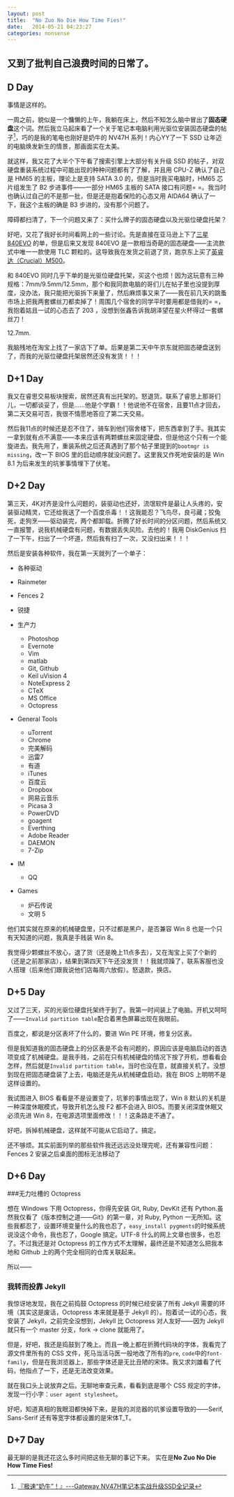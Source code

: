```yaml
---
layout: post
title:  "No Zuo No Die How Time Fies!"
date:   2014-05-21 04:23:27 
categories: nonsense
---
```


又到了批判自己浪费时间的日常了。
---

## D Day
事情是这样的。

一周之前，貌似是一个慵懒的上午，我躺在床上，然后不知怎么脑中冒出了**固态硬盘**这个词。然后我立马起床看了一个关于笔记本电脑利用光驱位安装固态硬盘的帖子[^1]，巧的是我的笔电也刚好是奶牛的 NV47H 系列！内心YY了一下 SSD 让年迈的电脑焕发新生的情景，那画面实在太美。

就这样，我又花了大半个下午看了搜索引擎上大部分有关升级 SSD 的帖子，对双硬盘重装系统过程中可能出现的种种问题都有了了解，并且用 CPU-Z 确认了自己是 HM65 的主板，理论上是支持 SATA 3.0 的，但是当时我买电脑时，HM65 芯片组发生了 B2 步进事件——一部分 HM65 主板的 SATA 接口有问题= =。我当时也确认过自己的不是那一批，但是还是抱着保险的心态又用 AIDA64 确认了一下，我这个主板的确是 B3 步进的，没有那个问题了。

障碍都扫清了，下一个问题又来了：买什么牌子的固态硬盘以及光驱位硬盘托架？

好吧，又花了我好长时间看网上的一些讨论。先是直接在亚马逊上下了[三星 840EVO][1] 的单，但是后来又发现 840EVO 是一款相当奇葩的固态硬盘——主流款式中唯一一款使用 TLC 颗粒的。这导致我在发货之前退了货，跑京东上买了[英睿达（Crucial）M500][2]。

和 840EVO 同时几乎下单的是光驱位硬盘托架，买这个也烦！因为这玩意有三种规格：7mm/9.5mm/12.5mm，那个和我同款电脑的哥们儿在帖子里也没提到厚度，没办法，我只能把光驱拆下来量了，然后麻烦事又来了——我在前几天的跳蚤市场上把我两套螺丝刀都卖掉了！周围几个宿舍的同学平时要用都是借我的= =，我抱着姑且一试的心态去了 203 ，没想到张鑫告诉我胡泽望在星火杯得过一套螺丝刀！

12.7mm.

我脑残地在淘宝上找了一家店下了单。后果是第二天中午京东就把固态硬盘送到了，而我的光驱位硬盘托架居然还没有发货！！！

## D+1 Day

我又在睿思交易板块搜索，居然还真有出托架的。怒退货。联系了睿思上那哥们儿，一切都谈妥了，但是……他是个学霸！！他说他不在宿舍，且要11点才回去，第二天交易可否，我很不情愿地答应了第二天交易。

然后我11点的时候还是忍不住了，骑车到他们宿舍楼下，把东西拿到了手。我其实一拿到就有点不满意——本来应该有两颗螺丝来固定硬盘，但是他这个只有一个能旋进去。我先用了，重装系统之后还真遇到了那个帖子里提到的`bootmgr is missing`，改一下 BIOS 里的启动顺序就没问题了。这里我又作死地安装的是 Win 8.1 为后来发生的坑爹事情埋下了伏笔。

## D+2 Day

第三天，4K对齐是没什么问题的，装驱动也还好，流氓软件是最让人头疼的，安装驱动精灵，它还给我送了一个百度杀毒！！这我能忍？飞鸟尽，良弓藏；狡兔死，走狗烹——驱动装完，两个都卸载。折腾了好长时间的分区问题，然后系统又一直报警，说我机械硬盘有问题，有数据丢失风险。去他的！我用 DiskGenius 扫了一下午，扫出了一个坏道，然后我有扫了一次，又没扫出来！！！

然后是安装各种软件，我在第一天就列了一个单子：

- 各种驱动
- Rainmeter
- Fences 2
- 锐捷
- 生产力
	- Photoshop
	- Evernote
	- Vim
	- matlab
	- Git, Github
	- Keil uVision 4
	- NoteExpress 2
	- CTeX
	- MS Office
	- Octopress

- General Tools
	- uTorrent
	- Chrome
	- 完美解码
	- 迅雷7
	- 有道
	- iTunes
	- 百度云
	- Dropbox
	- 网易云音乐
	- Picasa 3
	- PowerDVD
	- goagent
	- Everthing
	- Adobe Reader
	- DAEMON
	- 7-Zip

- IM
	- QQ

- Games
	- 炉石传说
	- 文明 5

他们其实就在原来的机械硬盘里，只不过都是黑户，是否兼容 Win 8 也是一个只有天知道的问题，我真是手贱装 Win 8。

我觉得少颗螺丝不放心，退了货（还是晚上11点多去），又在淘宝上买了个新的（还是之前那家店），结果到第四天下午还没发货！！我就烦躁了，联系客服也没人搭理（后来他们跟我说他们店每周六放假）。怒退款，换店。

## D+5 Day

又过了三天，买的光驱位硬盘托架终于到了。我第一时间装上了电脑。开机又呵呵了——`Invalid partition table`配合着黑色屏幕出现在我眼前。

百度之，都说是分区表坏了什么的，要进 Win PE 环境，修复分区表。

但是我知道我的固态硬盘上的分区表是不会有问题的，原因应该是电脑启动的首选项变成了机械硬盘。是我手贱，之前在只有机械硬盘的情况下按了开机，想看看会怎样，然后就是`Invalid partition table`，当时也没在意，就直接关机了。没想到现在把固态硬盘装了上去，电脑还是先从机械硬盘启动，我在 BIOS 上明明不是这样设置的。

我试图进入 BIOS 看看是不是设置变了，坑爹的事情出现了，Win 8 默认的关机是一种深度休眠模式，导致开机怎么按 F2 都不会进入 BIOS。而要关闭深度休眠又必须先进 Win 8，在电源选项里面修改！！！这条路走不通了。

好吧，拆掉机械硬盘，这样就不可能从它启动了。搞定。

还不够烦。其实前面列举的那些软件我还远远没处理完呢，还有兼容性问题：Fences 2 安装之后桌面的图标无法移动了

## D+6 Day
###无力吐槽的 Octopress

想在 Windows 下用 Octopress，你得先安装 Git, Ruby, DevKit 还有 Python.虽然我仅看了《版本控制之道——Git》的第一章，对 Ruby, Python 一无所知。这些我都忍了，设置环境变量什么的我也忍了，`easy_install pygments`的时候系统说没这个命令，我也忍了，Google 搞定。UTF-8 什么的网上文章也很多，也忍了。不过我还是对 Octopress 的工作方式不太理解，最终还是不知道怎么把我本地和 Github 上的两个完全相同的仓库关联起来。

所以——

### 我转而投靠 Jekyll

我惊讶地发现，我在之前捣鼓 Octopress 的时候已经安装了所有 Jekyll 需要的环境（其实这是废话，Octopress 本来就是基于 Jekyll 的）。抱着试一试的心态，我安装了 Jekyll，之前完全没想到，Jekyll 比 Octopress 对人友好——因为 Jekyll 就只有一个 master 分支，fork -> clone 就能用了。

但是，好吧，我还是捣鼓到了晚上。而且一晚上都在折腾代码块的字体，我看完了源文件里所有的 CSS 文件，死马当活马医一般地改了所有的`pre`, `code`中的`font-family`，但是在我浏览器上，那些字体还是无比丑陋的宋体。我又求刘雄看了代码，他指点了一下，还是无法改变效果。

就在我口头上说放弃之后。无聊地审查元素，看看到底是哪个 CSS 规定的字体，发现一行小字：`user agent stylesheet`。

好吧，知道真相的我眼泪都快掉下来，是我的浏览器的坑爹设置导致的——Serif, Sans-Serif 还有等宽字体都设置的是宋体T_T。

## D+7 Day

最无聊的是我还花这么多时间把这些无聊的事记下来。
实在是**No Zuo No Die How Time Fies!**





[^1]: [『极速“奶牛”！』---Gateway NV47H笔记本实战升级SSD全记录](http://bbs.dgtle.com/thread-25208-1-1.html)


  [1]: http://www.amazon.cn/SAMSUNG-%E4%B8%89%E6%98%9F-840EVO%E7%B3%BB%E5%88%97-120G-2-5%E8%8B%B1%E5%AF%B8-SATA3-SSD%E5%9B%BA%E6%80%81%E7%A1%AC%E7%9B%98/dp/B00E3W15P0/ref=sr_1_2?ie=UTF8&qid=1400610696&sr=8-2&keywords=%E5%9B%BA%E6%80%81%E7%A1%AC%E7%9B%98
  [2]: http://item.jd.com/918607.html

